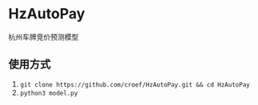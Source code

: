 # HzAutoPay
杭州车牌竞价预测模型

## 使用方式
1. `git clone https://github.com/croef/HzAutoPay.git && cd HzAutoPay`
2. `python3 model.py`
